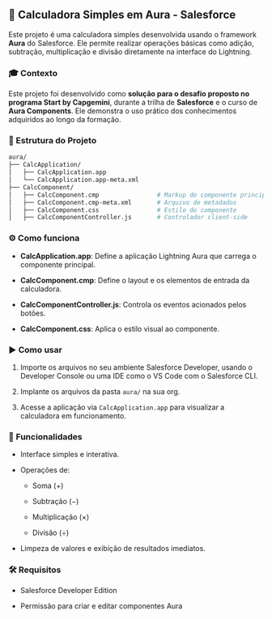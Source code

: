 ## 🧮 Calculadora Simples em Aura - Salesforce

Este projeto é uma calculadora simples desenvolvida usando o framework **Aura** do Salesforce. Ele permite realizar operações básicas como adição, subtração, multiplicação e divisão diretamente na interface do Lightning.

### 🎓 Contexto

Este projeto foi desenvolvido como **solução para o desafio proposto no programa Start by Capgemini**, durante a trilha de **Salesforce** e o curso de **Aura Components**. Ele demonstra o uso prático dos conhecimentos adquiridos ao longo da formação.

### 📁 Estrutura do Projeto

```bash
aura/
├── CalcApplication/
│   ├── CalcApplication.app
│   └── CalcApplication.app-meta.xml
├── CalcComponent/
│   ├── CalcComponent.cmp                # Markup do componente principal
│   ├── CalcComponent.cmp-meta.xml       # Arquivo de metadados
│   ├── CalcComponent.css                # Estilo do componente
│   ├── CalcComponentController.js       # Controlador client-side
```


### ⚙️ Como funciona

- **CalcApplication.app**: Define a aplicação Lightning Aura que carrega o componente principal.
    
- **CalcComponent.cmp**: Define o layout e os elementos de entrada da calculadora.
    
- **CalcComponentController.js**: Controla os eventos acionados pelos botões.
        
- **CalcComponent.css**: Aplica o estilo visual ao componente.
    

### ▶️ Como usar

1. Importe os arquivos no seu ambiente Salesforce Developer, usando o Developer Console ou uma IDE como o VS Code com o Salesforce CLI.
    
2. Implante os arquivos da pasta `aura/` na sua org.
    
3. Acesse a aplicação via `CalcApplication.app` para visualizar a calculadora em funcionamento.
    

### 🧠 Funcionalidades

- Interface simples e interativa.
    
- Operações de:
    
    - Soma (+)
        
    - Subtração (−)
        
    - Multiplicação (×)
        
    - Divisão (÷)
        
- Limpeza de valores e exibição de resultados imediatos.
    

### 🛠️ Requisitos

- Salesforce Developer Edition
    
- Permissão para criar e editar componentes Aura
